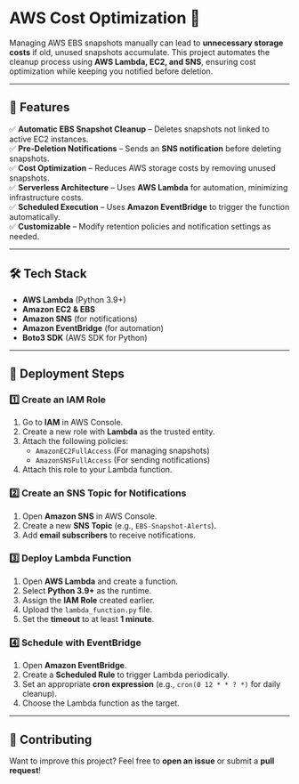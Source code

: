 # AWS Cost Optimization 🚀

Managing AWS EBS snapshots manually can lead to **unnecessary storage costs** if old, unused snapshots accumulate. This project automates the cleanup process using **AWS Lambda, EC2, and SNS**, ensuring cost optimization while keeping you notified before deletion.

---

## 🚀 Features

✅ **Automatic EBS Snapshot Cleanup** – Deletes snapshots not linked to active EC2 instances.  
✅ **Pre-Deletion Notifications** – Sends an **SNS notification** before deleting snapshots.  
✅ **Cost Optimization** – Reduces AWS storage costs by removing unused snapshots.  
✅ **Serverless Architecture** – Uses **AWS Lambda** for automation, minimizing infrastructure costs.  
✅ **Scheduled Execution** – Uses **Amazon EventBridge** to trigger the function automatically.  
✅ **Customizable** – Modify retention policies and notification settings as needed.  

---

## 🛠️ Tech Stack

- **AWS Lambda** (Python 3.9+)
- **Amazon EC2 & EBS**
- **Amazon SNS** (for notifications)
- **Amazon EventBridge** (for automation)
- **Boto3 SDK** (AWS SDK for Python)

---

## 🚀 Deployment Steps

### **1️⃣ Create an IAM Role**
1. Go to **IAM** in AWS Console.
2. Create a new role with **Lambda** as the trusted entity.
3. Attach the following policies:
   - `AmazonEC2FullAccess` (For managing snapshots)
   - `AmazonSNSFullAccess` (For sending notifications)
4. Attach this role to your Lambda function.

### **2️⃣ Create an SNS Topic for Notifications**
1. Open **Amazon SNS** in AWS Console.
2. Create a new **SNS Topic** (e.g., `EBS-Snapshot-Alerts`).
3. Add **email subscribers** to receive notifications.

### **3️⃣ Deploy Lambda Function**
1. Open **AWS Lambda** and create a function.
2. Select **Python 3.9+** as the runtime.
3. Assign the **IAM Role** created earlier.
4. Upload the `lambda_function.py` file.
5. Set the **timeout** to at least **1 minute**.

### **4️⃣ Schedule with EventBridge**
1. Open **Amazon EventBridge**.
2. Create a **Scheduled Rule** to trigger Lambda periodically.
3. Set an appropriate **cron expression** (e.g., `cron(0 12 * * ? *)` for daily cleanup).
4. Choose the Lambda function as the target.

---

## 🙌 Contributing
Want to improve this project? Feel free to **open an issue** or submit a **pull request**!
